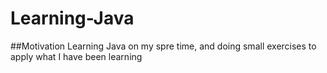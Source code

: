 # Learning-Java

##Motivation
Learning Java on my spre time, and doing small exercises to apply what I have been learning
